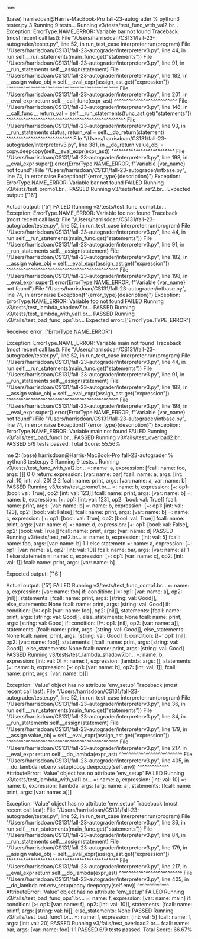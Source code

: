 me:

(base) harrisdoan@Harris-MacBook-Pro fall-23-autograder % python3 tester.py 3
Running 9 tests...
Running v3/tests/test_func_with_val2.br... 
Exception: 
ErrorType.NAME_ERROR: Variable bar not found
Traceback (most recent call last):
  File "/Users/harrisdoan/CS131/fall-23-autograder/tester.py", line 52, in run_test_case
    interpreter.run(program)
  File "/Users/harrisdoan/CS131/fall-23-autograder/interpreterv3.py", line 44, in run
    self.__run_statements(main_func.get("statements"))
  File "/Users/harrisdoan/CS131/fall-23-autograder/interpreterv3.py", line 91, in __run_statements
    self.__assign(statement)
  File "/Users/harrisdoan/CS131/fall-23-autograder/interpreterv3.py", line 182, in __assign
    value_obj = self.__eval_expr(assign_ast.get("expression"))
                ^^^^^^^^^^^^^^^^^^^^^^^^^^^^^^^^^^^^^^^^^^^^^^
  File "/Users/harrisdoan/CS131/fall-23-autograder/interpreterv3.py", line 201, in __eval_expr
    return self.__call_func(expr_ast)
           ^^^^^^^^^^^^^^^^^^^^^^^^^^
  File "/Users/harrisdoan/CS131/fall-23-autograder/interpreterv3.py", line 148, in __call_func
    _, return_val = self.__run_statements(func_ast.get("statements"))
                    ^^^^^^^^^^^^^^^^^^^^^^^^^^^^^^^^^^^^^^^^^^^^^^^^^
  File "/Users/harrisdoan/CS131/fall-23-autograder/interpreterv3.py", line 93, in __run_statements
    status, return_val = self.__do_return(statement)
                         ^^^^^^^^^^^^^^^^^^^^^^^^^^^
  File "/Users/harrisdoan/CS131/fall-23-autograder/interpreterv3.py", line 381, in __do_return
    value_obj = copy.deepcopy(self.__eval_expr(expr_ast))
                              ^^^^^^^^^^^^^^^^^^^^^^^^^^
  File "/Users/harrisdoan/CS131/fall-23-autograder/interpreterv3.py", line 198, in __eval_expr
    super().error(ErrorType.NAME_ERROR, f"Variable {var_name} not found")
  File "/Users/harrisdoan/CS131/fall-23-autograder/intbase.py", line 74, in error
    raise Exception(f"{error_type}{description}")
Exception: ErrorType.NAME_ERROR: Variable bar not found
 FAILED
Running v3/tests/test_promo1.br...  PASSED
Running v3/tests/test_ref2.br... 
Expected output:
['16']

Actual output:
['5']
 FAILED
Running v3/tests/test_func_comp1.br... 
Exception: 
ErrorType.NAME_ERROR: Variable foo not found
Traceback (most recent call last):
  File "/Users/harrisdoan/CS131/fall-23-autograder/tester.py", line 52, in run_test_case
    interpreter.run(program)
  File "/Users/harrisdoan/CS131/fall-23-autograder/interpreterv3.py", line 44, in run
    self.__run_statements(main_func.get("statements"))
  File "/Users/harrisdoan/CS131/fall-23-autograder/interpreterv3.py", line 91, in __run_statements
    self.__assign(statement)
  File "/Users/harrisdoan/CS131/fall-23-autograder/interpreterv3.py", line 182, in __assign
    value_obj = self.__eval_expr(assign_ast.get("expression"))
                ^^^^^^^^^^^^^^^^^^^^^^^^^^^^^^^^^^^^^^^^^^^^^^
  File "/Users/harrisdoan/CS131/fall-23-autograder/interpreterv3.py", line 198, in __eval_expr
    super().error(ErrorType.NAME_ERROR, f"Variable {var_name} not found")
  File "/Users/harrisdoan/CS131/fall-23-autograder/intbase.py", line 74, in error
    raise Exception(f"{error_type}{description}")
Exception: ErrorType.NAME_ERROR: Variable foo not found
 FAILED
Running v3/tests/test_lambda_shadow7.br...  PASSED
Running v3/tests/test_lambda_with_val1.br...  PASSED
Running v3/fails/test_bad_func_ops1.br... 
Expected error:
['ErrorType.TYPE_ERROR']

Received error:
['ErrorType.NAME_ERROR']

Exception: 
ErrorType.NAME_ERROR: Variable main not found
Traceback (most recent call last):
  File "/Users/harrisdoan/CS131/fall-23-autograder/tester.py", line 52, in run_test_case
    interpreter.run(program)
  File "/Users/harrisdoan/CS131/fall-23-autograder/interpreterv3.py", line 44, in run
    self.__run_statements(main_func.get("statements"))
  File "/Users/harrisdoan/CS131/fall-23-autograder/interpreterv3.py", line 91, in __run_statements
    self.__assign(statement)
  File "/Users/harrisdoan/CS131/fall-23-autograder/interpreterv3.py", line 182, in __assign
    value_obj = self.__eval_expr(assign_ast.get("expression"))
                ^^^^^^^^^^^^^^^^^^^^^^^^^^^^^^^^^^^^^^^^^^^^^^
  File "/Users/harrisdoan/CS131/fall-23-autograder/interpreterv3.py", line 198, in __eval_expr
    super().error(ErrorType.NAME_ERROR, f"Variable {var_name} not found")
  File "/Users/harrisdoan/CS131/fall-23-autograder/intbase.py", line 74, in error
    raise Exception(f"{error_type}{description}")
Exception: ErrorType.NAME_ERROR: Variable main not found
 FAILED
Running v3/fails/test_bad_func1.br...  PASSED
Running v3/fails/test_overload2.br...  PASSED
5/9 tests passed.
Total Score:     55.56%




me 2:
(base) harrisdoan@Harris-MacBook-Pro fall-23-autograder % python3 tester.py 3
Running 9 tests...
Running v3/tests/test_func_with_val2.br... =: name: a, expression: [fcall: name: foo, args: []]
0
0
return: expression: [var: name: bar]
fcall: name: a, args: [int: val: 10, int: val: 20]
2
2
fcall: name: print, args: [var: name: a, var: name: b]
 PASSED
Running v3/tests/test_promo1.br... =: name: b, expression: [+: op1: [bool: val: True], op2: [int: val: 123]]
fcall: name: print, args: [var: name: b]
=: name: b, expression: [+: op1: [int: val: 123], op2: [bool: val: True]]
fcall: name: print, args: [var: name: b]
=: name: b, expression: [+: op1: [int: val: 123], op2: [bool: val: False]]
fcall: name: print, args: [var: name: b]
=: name: c, expression: [+: op1: [bool: val: True], op2: [bool: val: True]]
fcall: name: print, args: [var: name: c]
=: name: d, expression: [+: op1: [bool: val: False], op2: [bool: val: True]]
fcall: name: print, args: [var: name: d]
 PASSED
Running v3/tests/test_ref2.br... =: name: b, expression: [int: val: 5]
fcall: name: foo, args: [var: name: b]
1
1
else statemetn
=: name: a, expression: [+: op1: [var: name: a], op2: [int: val: 10]]
fcall: name: bar, args: [var: name: a]
1
1
else statemetn
=: name: c, expression: [+: op1: [var: name: c], op2: [int: val: 1]]
fcall: name: print, args: [var: name: b]

Expected output:
['16']

Actual output:
['5']
 FAILED
Running v3/tests/test_func_comp1.br... =: name: a, expression: [var: name: foo]
if: condition: [!=: op1: [var: name: a], op2: [nil]], statements: [fcall: name: print, args: [string: val: Good]], else_statements: None
fcall: name: print, args: [string: val: Good]
if: condition: [!=: op1: [var: name: foo], op2: [nil]], statements: [fcall: name: print, args: [string: val: Good]], else_statements: None
fcall: name: print, args: [string: val: Good]
if: condition: [!=: op1: [nil], op2: [var: name: a]], statements: [fcall: name: print, args: [string: val: Good]], else_statements: None
fcall: name: print, args: [string: val: Good]
if: condition: [!=: op1: [nil], op2: [var: name: foo]], statements: [fcall: name: print, args: [string: val: Good]], else_statements: None
fcall: name: print, args: [string: val: Good]
 PASSED
Running v3/tests/test_lambda_shadow7.br... =: name: b, expression: [int: val: 0]
=: name: f, expression: [lambda: args: [], statements: [=: name: b, expression: [+: op1: [var: name: b], op2: [int: val: 1]], fcall: name: print, args: [var: name: b]]]

Exception: 
'Value' object has no attribute 'env_setup'
Traceback (most recent call last):
  File "/Users/harrisdoan/CS131/fall-23-autograder/tester.py", line 52, in run_test_case
    interpreter.run(program)
  File "/Users/harrisdoan/CS131/fall-23-autograder/interpreterv3.py", line 36, in run
    self.__run_statements(main_func.get("statements"))
  File "/Users/harrisdoan/CS131/fall-23-autograder/interpreterv3.py", line 84, in __run_statements
    self.__assign(statement)
  File "/Users/harrisdoan/CS131/fall-23-autograder/interpreterv3.py", line 179, in __assign
    value_obj = self.__eval_expr(assign_ast.get("expression"))
                ^^^^^^^^^^^^^^^^^^^^^^^^^^^^^^^^^^^^^^^^^^^^^^
  File "/Users/harrisdoan/CS131/fall-23-autograder/interpreterv3.py", line 217, in __eval_expr
    return self.__do_lambda(expr_ast)
           ^^^^^^^^^^^^^^^^^^^^^^^^^^
  File "/Users/harrisdoan/CS131/fall-23-autograder/interpreterv3.py", line 405, in __do_lambda
    ret.env_setup(copy.deepcopy(self.env))
    ^^^^^^^^^^^^^
AttributeError: 'Value' object has no attribute 'env_setup'
 FAILED
Running v3/tests/test_lambda_with_val1.br... =: name: a, expression: [int: val: 10]
=: name: b, expression: [lambda: args: [arg: name: a], statements: [fcall: name: print, args: [var: name: a]]]

Exception: 
'Value' object has no attribute 'env_setup'
Traceback (most recent call last):
  File "/Users/harrisdoan/CS131/fall-23-autograder/tester.py", line 52, in run_test_case
    interpreter.run(program)
  File "/Users/harrisdoan/CS131/fall-23-autograder/interpreterv3.py", line 36, in run
    self.__run_statements(main_func.get("statements"))
  File "/Users/harrisdoan/CS131/fall-23-autograder/interpreterv3.py", line 84, in __run_statements
    self.__assign(statement)
  File "/Users/harrisdoan/CS131/fall-23-autograder/interpreterv3.py", line 179, in __assign
    value_obj = self.__eval_expr(assign_ast.get("expression"))
                ^^^^^^^^^^^^^^^^^^^^^^^^^^^^^^^^^^^^^^^^^^^^^^
  File "/Users/harrisdoan/CS131/fall-23-autograder/interpreterv3.py", line 217, in __eval_expr
    return self.__do_lambda(expr_ast)
           ^^^^^^^^^^^^^^^^^^^^^^^^^^
  File "/Users/harrisdoan/CS131/fall-23-autograder/interpreterv3.py", line 405, in __do_lambda
    ret.env_setup(copy.deepcopy(self.env))
    ^^^^^^^^^^^^^
AttributeError: 'Value' object has no attribute 'env_setup'
 FAILED
Running v3/fails/test_bad_func_ops1.br... =: name: f, expression: [var: name: main]
if: condition: [>: op1: [var: name: f], op2: [int: val: 10]], statements: [fcall: name: printf, args: [string: val: hi]], else_statements: None
 PASSED
Running v3/fails/test_bad_func1.br... =: name: f, expression: [int: val: 5]
fcall: name: f, args: [int: val: 20]
 PASSED
Running v3/fails/test_overload2.br... fcall: name: bar, args: [var: name: foo]
1
1
 PASSED
6/9 tests passed.
Total Score:     66.67%